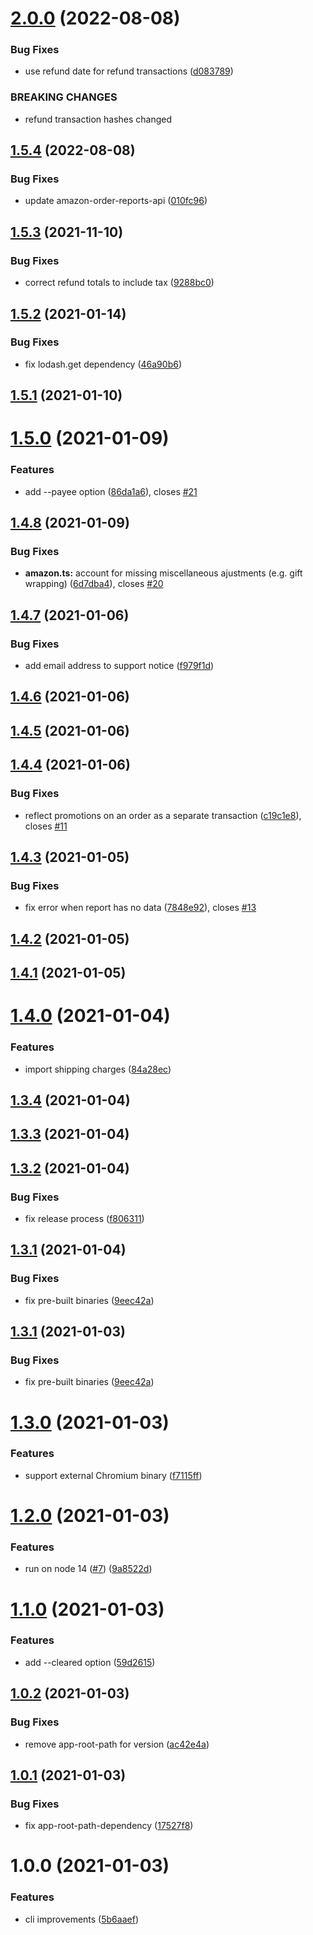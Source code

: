 # [2.0.0](https://github.com/starsprung/amazon-ynab-sync/compare/v1.5.4...v2.0.0) (2022-08-08)


### Bug Fixes

* use refund date for refund transactions ([d083789](https://github.com/starsprung/amazon-ynab-sync/commit/d083789706e3548d460ba30c3d8102a1f1a9ec5e))


### BREAKING CHANGES

* refund transaction hashes changed

## [1.5.4](https://github.com/starsprung/amazon-ynab-sync/compare/v1.5.3...v1.5.4) (2022-08-08)


### Bug Fixes

* update amazon-order-reports-api ([010fc96](https://github.com/starsprung/amazon-ynab-sync/commit/010fc9650adad46b45b8e20dfb88f4eaf9133e7b))

## [1.5.3](https://github.com/starsprung/amazon-ynab-sync/compare/v1.5.2...v1.5.3) (2021-11-10)


### Bug Fixes

* correct refund totals to include tax ([9288bc0](https://github.com/starsprung/amazon-ynab-sync/commit/9288bc098416f9bafc24835618d323e64f25924d))

## [1.5.2](https://github.com/starsprung/amazon-ynab-sync/compare/v1.5.1...v1.5.2) (2021-01-14)


### Bug Fixes

* fix lodash.get dependency ([46a90b6](https://github.com/starsprung/amazon-ynab-sync/commit/46a90b64a0531a0aeae725872cd9acba3536b5fb))

## [1.5.1](https://github.com/starsprung/amazon-ynab-sync/compare/v1.5.0...v1.5.1) (2021-01-10)

# [1.5.0](https://github.com/starsprung/amazon-ynab-sync/compare/v1.4.8...v1.5.0) (2021-01-09)


### Features

* add --payee option ([86da1a6](https://github.com/starsprung/amazon-ynab-sync/commit/86da1a68b4994bd389d82d0f43238096af975f78)), closes [#21](https://github.com/starsprung/amazon-ynab-sync/issues/21)

## [1.4.8](https://github.com/starsprung/amazon-ynab-sync/compare/v1.4.7...v1.4.8) (2021-01-09)


### Bug Fixes

* **amazon.ts:** account for missing miscellaneous ajustments (e.g. gift wrapping) ([6d7dba4](https://github.com/starsprung/amazon-ynab-sync/commit/6d7dba4bc0f705ed209a8ae833e3b1f56dfa320e)), closes [#20](https://github.com/starsprung/amazon-ynab-sync/issues/20)

## [1.4.7](https://github.com/starsprung/amazon-ynab-sync/compare/v1.4.6...v1.4.7) (2021-01-06)


### Bug Fixes

* add email address to support notice ([f979f1d](https://github.com/starsprung/amazon-ynab-sync/commit/f979f1d8382117c134294a4885988d2051dc0246))

## [1.4.6](https://github.com/starsprung/amazon-ynab-sync/compare/v1.4.5...v1.4.6) (2021-01-06)

## [1.4.5](https://github.com/starsprung/amazon-ynab-sync/compare/v1.4.4...v1.4.5) (2021-01-06)

## [1.4.4](https://github.com/starsprung/amazon-ynab-sync/compare/v1.4.3...v1.4.4) (2021-01-06)


### Bug Fixes

* reflect promotions on an order as a separate transaction ([c19c1e8](https://github.com/starsprung/amazon-ynab-sync/commit/c19c1e8c848e785c4c832b09237e57417ff5bc9f)), closes [#11](https://github.com/starsprung/amazon-ynab-sync/issues/11)

## [1.4.3](https://github.com/starsprung/amazon-ynab-sync/compare/v1.4.2...v1.4.3) (2021-01-05)


### Bug Fixes

* fix error when report has no data ([7848e92](https://github.com/starsprung/amazon-ynab-sync/commit/7848e927a625151161d745aa5207ffb746ffb33d)), closes [#13](https://github.com/starsprung/amazon-ynab-sync/issues/13)

## [1.4.2](https://github.com/starsprung/amazon-ynab-sync/compare/v1.4.1...v1.4.2) (2021-01-05)

## [1.4.1](https://github.com/starsprung/amazon-ynab-sync/compare/v1.4.0...v1.4.1) (2021-01-05)

# [1.4.0](https://github.com/starsprung/amazon-ynab-sync/compare/v1.3.4...v1.4.0) (2021-01-04)


### Features

* import shipping charges ([84a28ec](https://github.com/starsprung/amazon-ynab-sync/commit/84a28ec9c0b2bf0a6c91256c7f5479e8349da7ab))

## [1.3.4](https://github.com/starsprung/amazon-ynab-sync/compare/v1.3.3...v1.3.4) (2021-01-04)

## [1.3.3](https://github.com/starsprung/amazon-ynab-sync/compare/v1.3.2...v1.3.3) (2021-01-04)

## [1.3.2](https://github.com/starsprung/amazon-ynab-sync/compare/v1.3.1...v1.3.2) (2021-01-04)


### Bug Fixes

* fix release process ([f806311](https://github.com/starsprung/amazon-ynab-sync/commit/f80631142a5dfd7cd1b128bf6ec981b74d770c8c))

## [1.3.1](https://github.com/starsprung/amazon-ynab-sync/compare/v1.3.0...v1.3.1) (2021-01-04)


### Bug Fixes

* fix pre-built binaries ([9eec42a](https://github.com/starsprung/amazon-ynab-sync/commit/9eec42ae350343196c4bb03dfa082ef668a9f891))

## [1.3.1](https://github.com/starsprung/amazon-ynab-sync/compare/v1.3.0...v1.3.1) (2021-01-03)


### Bug Fixes

* fix pre-built binaries ([9eec42a](https://github.com/starsprung/amazon-ynab-sync/commit/9eec42ae350343196c4bb03dfa082ef668a9f891))

# [1.3.0](https://github.com/starsprung/amazon-ynab-sync/compare/v1.2.0...v1.3.0) (2021-01-03)


### Features

* support external Chromium binary ([f7115ff](https://github.com/starsprung/amazon-ynab-sync/commit/f7115ff289bffb29fdb65defe34b733cccf8847b))

# [1.2.0](https://github.com/starsprung/amazon-ynab-sync/compare/v1.1.0...v1.2.0) (2021-01-03)


### Features

* run on node 14 ([#7](https://github.com/starsprung/amazon-ynab-sync/issues/7)) ([9a8522d](https://github.com/starsprung/amazon-ynab-sync/commit/9a8522de604901424a9a8dacb6b67901085dd038))

# [1.1.0](https://github.com/starsprung/amazon-ynab-sync/compare/v1.0.2...v1.1.0) (2021-01-03)


### Features

* add --cleared option ([59d2615](https://github.com/starsprung/amazon-ynab-sync/commit/59d2615d668b9786d689e209b18ff2419305ea20))

## [1.0.2](https://github.com/starsprung/amazon-ynab-sync/compare/v1.0.1...v1.0.2) (2021-01-03)


### Bug Fixes

* remove app-root-path for version ([ac42e4a](https://github.com/starsprung/amazon-ynab-sync/commit/ac42e4a9fc89e28999887809fb1f624ec124c141))

## [1.0.1](https://github.com/starsprung/amazon-ynab-sync/compare/v1.0.0...v1.0.1) (2021-01-03)


### Bug Fixes

* fix app-root-path-dependency ([17527f8](https://github.com/starsprung/amazon-ynab-sync/commit/17527f8246de80c429c98f0a16564cd9c0460807))

# 1.0.0 (2021-01-03)


### Features

* cli improvements ([5b6aaef](https://github.com/starsprung/amazon-ynab-sync/commit/5b6aaef2230e9f33cd6fc494eaca98d7cc3697b2))
